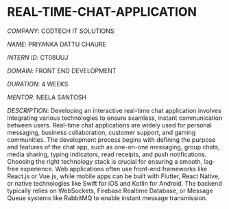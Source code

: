 # REAL-TIME-CHAT-APPLICATION

*COMPANY*: CODTECH IT SOLUTIONS

*NAME*: PRIYANKA DATTU CHAURE

*INTERN ID*: CT08UUJ

*DOMAIN*: FRONT END DEVELOPMENT

*DURATION*: 4 WEEKS

*MENTOR*: NEELA SANTOSH

*DESCRIPTION*: Developing an interactive real-time chat application involves integrating various technologies to ensure seamless, instant communication between users. Real-time chat applications are widely used for personal messaging, business collaboration, customer support, and gaming communities. The development process begins with defining the purpose and features of the chat app, such as one-on-one messaging, group chats, media sharing, typing indicators, read receipts, and push notifications. Choosing the right technology stack is crucial for ensuring a smooth, lag-free experience. Web applications often use front-end frameworks like React.js or Vue.js, while mobile apps can be built with Flutter, React Native, or native technologies like Swift for iOS and Kotlin for Android. The backend typically relies on WebSockets, Firebase Realtime Database, or Message Queue systems like RabbitMQ to enable instant message transmission.

